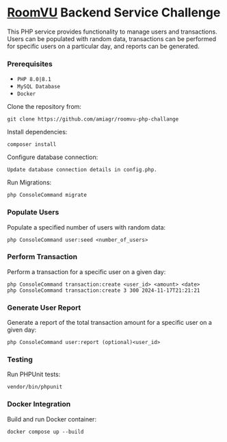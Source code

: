 # <a href="https://www.roomvu.com/">RoomVU</a> Backend Service Challenge

This PHP service provides functionality to manage users and transactions. Users can be populated with random data, transactions can be performed for specific users on a particular day, and reports can be generated.


### Prerequisites
-  `PHP 8.0|8.1`
-  `MySQL Database`
-  `Docker`

Clone the repository from:
```shell
git clone https://github.com/amiagr/roomvu-php-challange
```

Install dependencies:
```shell
composer install
```

Configure database connection:
```shell
Update database connection details in config.php.
```

Run Migrations:
```shell
php ConsoleCommand migrate
```

### Populate Users

Populate a specified number of users with random data:
```shell
php ConsoleCommand user:seed <number_of_users>
```

### Perform Transaction

Perform a transaction for a specific user on a given day:
```shell
php ConsoleCommand transaction:create <user_id> <amount> <date>
php ConsoleCommand transaction:create 3 300 2024-11-17T21:21:21
```

### Generate User Report

Generate a report of the total transaction amount for a specific user on a given day:
```shell
php ConsoleCommand user:report (optional)<user_id>
```

[//]: # (### Generate Overall Report)

[//]: # ()
[//]: # (Generate a report of the total transactions amount for all users on a given day:)

[//]: # (```shell)

[//]: # (php ConsoleCommand overall-report <date>)

[//]: # (```)

### Testing

Run PHPUnit tests:
```shell
vendor/bin/phpunit
```

### Docker Integration

Build and run Docker container:
```shell
docker compose up --build
```